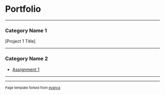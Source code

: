 # Portfolio

---

### Category Name 1 

[Project 1 Title]

---

### Category Name 2

- [Assignment 1](https://github.com/ridatMaulana/Portfolio/tree/main)

---




---
<p style="font-size:11px">Page template forked from <a href="https://github.com/evanca/quick-portfolio">evanca</a></p>
<!-- Remove above link if you don't want to attibute -->
